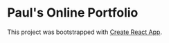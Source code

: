 # Paul's Online Portfolio

This project was bootstrapped with [Create React App](https://github.com/facebook/create-react-app).